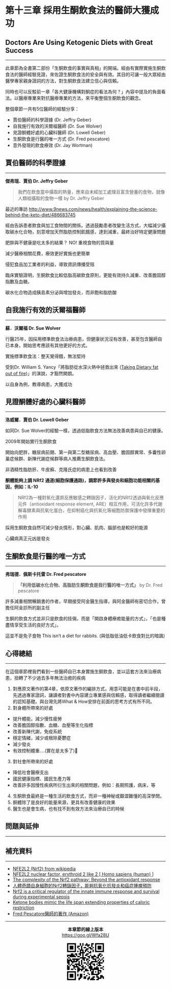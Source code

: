 # 第十三章 採用生酮飲食法的醫師大獲成功

## Doctors Are Using Ketogenic Diets with Great Success
---

此章節為全書第二部份「生酮飲食的事實與真相」的開端。經由有實際實施生酮飲食法的醫師經驗見證，來佐證生酮飲食法的安全與有效。其目的可讓一般大眾經由醫學專家親身證詞的方法，對生酮飲食法建立信心與信賴。

同時也可以反駁前一章「各大健康機構對酮症的看法為何？」內容中提及的負面看法。以醫療專業來對抗醫療專業的方法，來平衡整個生酮飲食的觀念。

整個章節一共有5位醫師的經驗分享：

* 賈伯醫師的科學證據 (Dr. Jeffry Geber)
* 自我施行有效的沃爾福醫師 (Dr. Sue Wolver)
* 見證酮體好處的心臟科醫師 (Dr. Lowell Geber)
* 生酮飲食是行醫的唯一方式 (Dr. Fred pescatore)
* 意外發現的飲食療效 (Dr. Jay Wortman)

## 賈伯醫師的科學證據
---

**傑弗瑞．賈伯 Dr. Jeffry Geber**

> 我們在飲食當中攝取的熱量，應來自未經加工處理且富含營養的食物，就像人類祖攝取的食物一樣
by Dr. Jeffry Geber

最近的專訪
http://www.9news.com/news/health/explaining-the-science-behind-the-keto-diet/486683745

經由告訴患者飲食與加工食物間的關係。透過鼓勵患者改變生活方式，大幅減少攝取碳水化合物，刻意增加天然脂肪控制飢餓感，達到減重，最終治好特定健康問題

肥胖與不健康是吃太多的結果？ NO!
重視食物的質與量

減少醫療相關花費，療效更好實施也更簡單

侵犯食品加工業者的利益，導致資訊傳播受阻

臨床實驗證明，生酮飲食比較低脂高碳飲食原則，更能有效持久減重、改善膽固醇指數及血糖。

碳水化合物造成胰島素分泌與增加發炎，而非飽和脂肪酸

## 自我施行有效的沃爾福醫師
---

**蘇．沃爾福 Dr. Sue Wolver**

行醫25年，因採用標準飲食法治療病患，但健康狀況沒有改善，甚至包含醫師自已本身。開始思考應該有其他更好的方式。

實施標準飲食法：整天覺得餓，無法堅持

受到Dr. William S. Yancy「將脂肪從水深火熱中拯救出來 ([Taking Dietary fat out of fire](https://drive.google.com/open?id=1LjsO8c3pJZpC1dyWN3tF2n0J_03ZxTXQ))」的演說，才豁然開朗。

以自身為例，教導病患，大獲成功

## 見證酮體好處的心臟科醫師
---

**洛威爾．賈伯 Dr. Lowell Geber**

如同Dr. Sue Wolver的經驗一樣，透過低脂飲食方法無法改善病患與自已的健康。

2009年開始實行生酮飲食

開始向肥胖，糖尿病前期、第一與第二型糖尿病、高血壓、膽固醇異常、多囊性卵巢症候群、新陳代謝症候群等病人推薦生酮飲食法。

非酒精性脂肪肝、牛皮癬、克隆氏症的病患上也看到改善

**酮體能夠上調 NRf2 通道(細胞保護通路)，調節許多與發炎和細胞功能相關的基因，例如：IL-10**

> NRf2為一種對氧化還原反應敏感之轉錄因子，活化的NRf2透過與氧化反應元件（antioxidant response element, ARE）相互作用，可活化許多代謝解毒酵素與抗氧化蛋白，在抑制癌化與抗氧化等細胞防禦保護中發揮重要的作用

採用生酮飲食自然可減少發炎情形，對心臟、肌肉、腦部也是較好的能源

心臟病真正元凶是發炎

## 生酮飲食是行醫的唯一方式
---

**弗瑞德．佩斯卡托雷 Dr. Fred pescatore**

>**「利用低碳水化合物、高脂肪生酮飲食是我行醫的唯一方式」**
by Dr. Fred pescatore

許多減重相關暢銷書的作者，早期接受阿金醫生指導，與阿金醫師有密切合作，曾擔任阿金診所的副主任

生酮的飲食方式並非只是飲食的技倆，而是「開啟身體療癒能量的方式」，「也是種盡情享受生活的良好方式」。

這並不是免子食物 This isn’t a diet for rabbits. (與低脂低油低卡飲食對比的暗諷)


## 心得總結
---

在這個章節裡我們看到一些醫師自已本身實施生酮飲食，並以這套方法來治療病患，扭轉了不少過去多年無法治癒的疾病

1. 對應原文著作的第4章，依原文著作的編排方式，用意可能是在書中前半段，先透過專家證詞，讓讀者對書中內容建立專業感與信賴感，取得讀者繼續閱讀的認知基礎。與台灣先將What & How安排在前面的思考方式有所不同。
2. 對身體所帶來的好處
  * 提升體能，減少慢性疲勞
  * 改善膽固醇指數、血糖、血壓等生化指標
  * 改善新陳代謝，免疫系統
  * 穩定情緒，減少或根除憂鬱症
  * 減少發炎
  * 有效控制體重....(實在是太多了)
3. 對社會所帶來的好處
  * 降低社會醫療支出
  * 國民健康指標、國民生產力等
  * 改善許多因慢性疾病所衍生出來的相關問題，例如：長期照護，病床，等
4. 生酮飲食最終是一種生活的飲食方式，而非一種神秘或艱澀難懂的高深學問。
5. 酮體除了是良好的能量來源，更具有改善健康的效果
6. 醫生也是會生病，也有找不到有效方法來治療自已的時候

## 問題與延伸
---

## 補充資料
---

* [NFE2L2 (Nrf2) from wikipedia](https://en.wikipedia.org/wiki/NFE2L2)
* [NFE2L2 nuclear factor, erythroid 2 like 2 \[ Homo sapiens \(human\) \]](https://www.ncbi.nlm.nih.gov/gene/4780)
* [The complexity of the Nrf2 pathway: Beyond the antioxidant response](https://www.ncbi.nlm.nih.gov/pmc/articles/PMC4785809/)
* [人體奇蹟自身細胞的Nrf2轉錄因子，能夠抗氧化抗發炎和癌症腫瘤預防](http://health54321.weebly.com/20581242473603935338/nrf2)
* [Nrf2 is a critical regulator of the innate immune response and survival during experimental sepsis](https://www.jci.org/articles/view/JCI25790)
* [Ketone bodies mimic the life span extending properties of caloric restriction](http://onlinelibrary.wiley.com/doi/10.1002/iub.1627/full)
* [Fred Pescatore醫師的著作 (Amazon)](https://www.amazon.com/Fred-Pescatore/e/B000APPPIM/ref=sr_ntt_srch_lnk_1?qid=1510358432&sr=8-1 "Books by Fred Pescatore on Amazon")

---

<p align="center">
<b>本章節的線上版本</b>
<br />
<a href="https://goo.gl/Wfa28U" title="第十三章 採用生酮飲食法的醫師大獲成功">https://goo.gl/Wfa28U</a>
<br />
<img alt="第十三章 採用生酮飲食法的醫師大獲成功" src="/assets/chart-13.png" />
</p>
